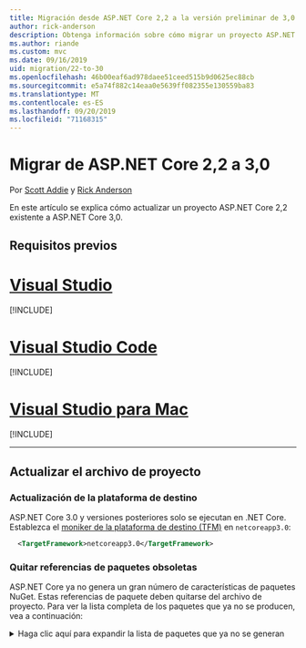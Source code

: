 ```yaml
---
title: Migración desde ASP.NET Core 2,2 a la versión preliminar de 3,0
author: rick-anderson
description: Obtenga información sobre cómo migrar un proyecto ASP.NET Core 2,2 a ASP.NET Core 3,0.
ms.author: riande
ms.custom: mvc
ms.date: 09/16/2019
uid: migration/22-to-30
ms.openlocfilehash: 46b00eaf6ad978daee51ceed515b9d0625ec88cb
ms.sourcegitcommit: e5a74f882c14eaa0e5639ff082355e130559ba83
ms.translationtype: MT
ms.contentlocale: es-ES
ms.lasthandoff: 09/20/2019
ms.locfileid: "71168315"
---
```

# <a name="migrate-from-aspnet-core-22-to-30"></a>Migrar de ASP.NET Core 2,2 a 3,0

Por [Scott Addie](https://github.com/scottaddie) y [Rick Anderson](https://twitter.com/RickAndMSFT)

En este artículo se explica cómo actualizar un proyecto ASP.NET Core 2,2 existente a ASP.NET Core 3,0.

## <a name="prerequisites"></a>Requisitos previos

# <a name="visual-studiotabvisual-studio"></a>[Visual Studio](#tab/visual-studio)

[!INCLUDE[](~/includes/net-core-prereqs-vs-3.0.md)]

# <a name="visual-studio-codetabvisual-studio-code"></a>[Visual Studio Code](#tab/visual-studio-code)

[!INCLUDE[](~/includes/net-core-prereqs-vsc-3.0.md)]

# <a name="visual-studio-for-mactabvisual-studio-mac"></a>[Visual Studio para Mac](#tab/visual-studio-mac)

[!INCLUDE[](~/includes/net-core-prereqs-mac-3.0.md)]

---

## <a name="update-the-project-file"></a>Actualizar el archivo de proyecto

### <a name="update-the-target-framework"></a>Actualización de la plataforma de destino

ASP.NET Core 3.0 y versiones posteriores solo se ejecutan en .NET Core. Establezca el [moniker de la plataforma de destino (TFM)](/dotnet/standard/frameworks) en `netcoreapp3.0`:

```xml
  <TargetFramework>netcoreapp3.0</TargetFramework>
```

### <a name="remove-obsolete-package-references"></a>Quitar referencias de paquetes obsoletas

ASP.NET Core ya no genera un gran número de características de paquetes NuGet. Estas referencias de paquete deben quitarse del archivo de proyecto. Para ver la lista completa de los paquetes que ya no se producen, vea a continuación:

<details>
    <summary>Haga clic aquí para expandir la lista de paquetes que ya no se generan</summary>

    * Microsoft.AspNetCore
    * Microsoft.AspNetCore.All
    * Microsoft.AspNetCore.App
    * Microsoft. AspNetCore. antifalsificación
    * Microsoft. AspNetCore. Authentication
    * Microsoft. AspNetCore. Authentication. Abstractions
    * Microsoft. AspNetCore. Authentication. cookies
    * Microsoft. AspNetCore. Authentication. Core
    * Microsoft. AspNetCore. Authentication. JwtBearer
    * Microsoft. AspNetCore. Authentication. OAuth
    * Microsoft. AspNetCore. Authentication. OpenIdConnect
    * Microsoft. AspNetCore. Authorization
    * Microsoft. AspNetCore. Authorization. Policy
    * Microsoft. AspNetCore. CookiePolicy
    * Microsoft. AspNetCore. CORS
    * Microsoft. AspNetCore. Cryptography. Internal
    * Microsoft. AspNetCore. Cryptography. derivación
    * Microsoft.AspNetCore.DataProtection
    * Microsoft. AspNetCore. desprotecciones. abstracciones
    * Microsoft. AspNetCore. bioprotection. Extensions
    * Microsoft. AspNetCore. Diagnostics
    * Microsoft. AspNetCore. Diagnostics. HealthChecks
    * Microsoft.AspNetCore.HostFiltering
    * Microsoft.AspNetCore.Hosting
    * Microsoft. AspNetCore. Hosting. abstracciones
    * Microsoft. AspNetCore. Hosting. Server. Abstractions
    * Microsoft. AspNetCore. http
    * Microsoft. AspNetCore. http. abstracciones
    * Microsoft. AspNetCore. http. Connections
    * Microsoft. AspNetCore. http. Extensions
    * Microsoft. AspNetCore. http. Features
    * Microsoft. AspNetCore. HttpOverrides
    * Microsoft. AspNetCore. HttpsPolicy
    * Microsoft. AspNetCore. Identity
    * Microsoft. AspNetCore. Localization
    * Microsoft. AspNetCore. Localization. Routing
    * Microsoft. AspNetCore. MiddlewareAnalysis
    * Microsoft.AspNetCore.Mvc
    * Microsoft. AspNetCore. Mvc. Abstractions
    * Microsoft. AspNetCore. Mvc. analizadores
    * Microsoft. AspNetCore. Mvc. ApiExplorer
    * Microsoft. AspNetCore. Mvc. API. analizadores
    * Microsoft. AspNetCore. Mvc. Core
    * Microsoft. AspNetCore. Mvc. CORS
    * Microsoft. AspNetCore. Mvc. DataAnnotations
    * Microsoft. AspNetCore. Mvc. Formatters. JSON
    * Microsoft. AspNetCore. Mvc. Formatters. XML
    * Microsoft. AspNetCore. Mvc. Localization
    * Microsoft.AspNetCore.Mvc.Razor
    * Microsoft. AspNetCore. Mvc. Razor. Extensions
    * Microsoft. AspNetCore. Mvc. Razor. ViewCompilation
    * Microsoft. AspNetCore. Mvc. RazorPages
    * Microsoft. AspNetCore. Mvc. TagHelpers
    * Microsoft. AspNetCore. Mvc. ViewFeatures
    * Microsoft. AspNetCore. Razor
    * Microsoft. AspNetCore. Razor. Runtime
    * Microsoft. AspNetCore. Razor. Design
    * Microsoft. AspNetCore. ResponseCaching
    * Microsoft. AspNetCore. ResponseCaching. Abstractions
    * Microsoft. AspNetCore. ResponseCompression
    * Microsoft. AspNetCore. Rewrite
    * Microsoft.AspNetCore.Routing
    * Microsoft. AspNetCore. Routing. abstracciones
    * Microsoft. AspNetCore. Server. de HttpS
    * Microsoft. AspNetCore. Server. IIS
    * Microsoft. AspNetCore. Server. IISIntegration
    * Microsoft. AspNetCore. Server. Kestrel
    * Microsoft. AspNetCore. Server. Kestrel. Core
    * Microsoft. AspNetCore. Server. Kestrel. https
    * Microsoft. AspNetCore. Server. Kestrel. Transport. Abstractions
    * Microsoft. AspNetCore. Server. Kestrel. Transport. Sockets
    * Microsoft. AspNetCore. Session
    * Microsoft. AspNetCore. Signalr
    * Microsoft. AspNetCore. Signalr. Core
    * Microsoft.AspNetCore.StaticFiles
    * Microsoft. AspNetCore. WebSockets
    * Microsoft. AspNetCore. webutilities
    * Microsoft.Net. http. Headers</details>

### <a name="framework-reference"></a>Referencia de Framework

Las características de ASP.net Core que estaban disponibles a través de uno de los paquetes enumerados anteriormente están disponibles `Microsoft.AspNetCore.App` como parte del marco de trabajo compartido.  El *marco de trabajo compartido* es el conjunto de ensamblados (archivos *. dll* ) que se instalan en el equipo e incluye un componente de tiempo de ejecución y un paquete de destino. Para más información, consulte este artículo sobre el [marco de trabajo compartido](https://natemcmaster.com/blog/2018/08/29/netcore-primitives-2/).


* Los proyectos que tienen `Microsoft.NET.Sdk.Web` como destino el SDK implícitamente hacen referencia al `Microsoft.AspNetCore.App` marco.

No se requieren referencias adicionales para estos proyectos:

```xml
<Project SDK="Microsoft.NET.Sdk.Web">
  <PropertyGroup>
    <TargetFramework>netcoreapp3.0</TargetFramework>
  </PropertyGroup>
    ...
</Project>
```

* Los proyectos que `Microsoft.NET.Sdk` tienen `Microsoft.NET.Sdk.Razor` como destino o SDK deben agregar `FrameworkReference` explícitamente a `Microsoft.AspNetCore.App`:

```xml
<Project SDK="Microsoft.NET.Sdk.Razor">
  <PropertyGroup>
    <TargetFramework>netcoreapp3.0</TargetFramework>
  </PropertyGroup>

  <ItemGroup>
    <FrameworkReference Include="Microsoft.AspNetCore.App" />
  </ItemGroup>
    ...
</Project>
```

### <a name="add-package-references-for-removed-assemblies"></a>Agregar referencias de paquete para los ensamblados quitados

ASP.net Core 3,0 quita algunos ensamblados que anteriormente formaban parte `Microsoft.AspNetCore.App` de la referencia de paquete. Para seguir usando las características proporcionadas por estos ensamblados, haga referencia a las versiones 3,0 de los paquetes correspondientes:

* Entity Framework Core: vea https://docs.microsoft.com/ef/core/providers/index para obtener más información sobre cómo hacer referencia al paquete específico del proveedor de bases de datos.

* La compatibilidad con la interfaz de usuario de identidad para la [interfaz de usuario de identidad](xref:security/authentication/identity) se puede Agregar haciendo referencia al paquete [Microsoft. AspNetCore. Identity. UI](https://www.nuget.org/packages/Microsoft.AspNetCore.Identity.UI) .

* Servicios de SPA
    * [Microsoft. AspNetCore. SpaServices](https://www.nuget.org/packages/Microsoft.AspNetCore.SpaServices)
    * [Microsoft. AspNetCore. SpaServices. Extensions](https://www.nuget.org/packages/Microsoft.AspNetCore.SpaServices.Extensions)

* Autenticación: la compatibilidad con flujos de autenticación de terceros está disponible como paquetes NuGet:

    * [OAuth de Facebook](https://www.nuget.org/packages/Microsoft.AspNetCore.Authentication.Facebook)
    * [OAuth de Google](https://www.nuget.org/packages/Microsoft.AspNetCore.Authentication.Google)
    * [Token de portador de OpenID Connect](https://www.nuget.org/packages/Microsoft.AspNetCore.Authentication.JwtBearer)
    * [Autenticación de la cuenta Microsoft](https://www.nuget.org/packages/Microsoft.AspNetCore.Authentication.MicrosoftAccount)
    * [Autenticación de OpenID Connect](https://www.nuget.org/packages/Microsoft.AspNetCore.Authentication.OpenIdConnect)
    * [OAuth de Twitter](https://www.nuget.org/packages/Microsoft.AspNetCore.Authentication.Twitter)
    * [Autenticación de WsFederation](https://www.nuget.org/packages/Microsoft.AspNetCore.Authentication.WsFederation)

* Compatibilidad con la negociación de contenido `System.Net.HttpClient` y el formato para: el paquete NuGet [Microsoft. Aspnet. WebApi. Client](https://www.nuget.org/packages/Microsoft.AspNet.WebApi.Client/) proporciona `System.Net.HttpClient` una extensibilidad útil `ReadAsAsync`para `PostJsonAsync` con las API como, etc.

### <a name="analyzer-support"></a>Compatibilidad con analizador

* Los proyectos que `Microsoft.NET.Sdk.Web` tienen como destino los analizadores de referencia implícita anteriormente se incluyen como parte del paquete [Microsoft. AspNetCore. Mvc. analizadores](https://www.nuget.org/packages/Microsoft.AspNetCore.Mvc.Analyzers/) . No se requieren referencias adicionales para habilitarlas.

* Si su aplicación usa [analizadores de API](xref:web-api/advanced/analyzers) previamente enviados mediante el paquete [Microsoft. AspNetCore. Mvc. API. analizadores](https://www.nuget.org/packages/Microsoft.AspNetCore.Mvc.Api.Analyzers/) , edite el archivo de proyecto para que haga referencia a los analizadores que se incluyen como parte del SDK Web de .net Core:

```xml
<Project SDK="Microsoft.NET.Sdk.Web">
  <PropertyGroup>
    <TargetFramework>netcoreapp3.0</TargetFramework>
    <IncludeOpenAPIAnalyzers>true</IncludeOpenAPIAnalyzers>
  </PropertyGroup>

  ...
</Project>
```

### <a name="razor-class-library"></a>Biblioteca de clases de Razor

Los proyectos de biblioteca de clases de Razor que proporcionan los componentes de `RazorLangVersion` interfaz de usuario para MVC deben establecer la propiedad en el archivo de proyecto.

```xml
<PropertyGroup>
  <RazorLangVersion>3.0</RazorLangVersion>
</PropertyGroup>
```

### <a name="in-process-hosting-model"></a>Modelo de hospedaje en proceso

* Los proyectos tienen como valor predeterminado el [modelo de hospedaje en proceso](xref:host-and-deploy/aspnet-core-module#in-process-hosting-model) en ASP.net Core 3,0 o posterior. Opcionalmente, puede quitar la `<AspNetCoreHostingModel>` propiedad en el archivo de proyecto si su valor `InProcess`es.

## <a name="kestrel"></a>Kestrel

### <a name="configuration"></a>Configuración

Migrar la configuración de Kestrel al generador de hosts `ConfigureWebHostDefaults` web proporcionado por (*Program.CS*):

```csharp
public static IHostBuilder CreateHostBuilder(string[] args) =>
    Host.CreateDefaultBuilder(args)
        .ConfigureWebHostDefaults(webBuilder =>
        {
            webBuilder.ConfigureKestrel(serverOptions =>
            {
                // Set properties and call methods on options
            })
            .UseStartup<Startup>();
        });
```

Si la aplicación crea el host manualmente con `HostBuilder`, llame `UseKestrel` a en el generador de host `ConfigureWebHostDefaults`Web en:

```csharp
public static void Main(string[] args)
{
    var host = new HostBuilder()
        .UseContentRoot(Directory.GetCurrentDirectory())
        .ConfigureWebHostDefaults(webBuilder =>
        {
            webBuilder.UseKestrel(serverOptions =>
            {
                // Set properties and call methods on options
            })
            .UseIISIntegration()
            .UseStartup<Startup>();
        })
        .Build();

    host.Run();
}
```

### <a name="connection-middleware-replaces-connection-adapters"></a>El middleware de conexión reemplaza los adaptadores de conexión

Los adaptadores de conexión<xref:Microsoft.AspNetCore.Server.Kestrel.Core.Adapter.Internal.IConnectionAdapter>() se han quitado de Kestrel. Reemplace los adaptadores de conexión por el middleware de conexión. El middleware de conexión es similar al middleware HTTP en la canalización de ASP.NET Core, pero para las conexiones de nivel inferior. HTTPS y registro de conexiones:

* Se han pasado de los adaptadores de conexión al middleware de conexión.
* Estos métodos de extensión funcionan como en versiones anteriores de ASP.NET Core. 

Para obtener más información, consulte [el ejemplo de TlsFilterConnectionHandler en la sección ListenOptions. Protocols del artículo Kestrel](/aspnet/core/fundamentals/servers/kestrel?view=aspnetcore-3.0#listenoptionsprotocols).

### <a name="transport-abstractions-moved-and-made-public"></a>Abstracciones de transporte que se movieron y hicieron públicas

La capa de transporte Kestrel se ha expuesto como una interfaz pública `Connections.Abstractions`en. Como parte de estas actualizaciones:

* `Microsoft.AspNetCore.Server.Kestrel.Transport.Abstractions`y se han quitado los tipos asociados.
* <xref:Microsoft.AspNetCore.Server.Kestrel.KestrelServerOptions.NoDelay>se ha pasado <xref:Microsoft.AspNetCore.Server.Kestrel.Core.ListenOptions> de a las opciones de transporte.
* <xref:Microsoft.AspNetCore.Server.Kestrel.Transport.Abstractions.Internal.SchedulingMode>se ha quitado de <xref:Microsoft.AspNetCore.Server.Kestrel.KestrelServerOptions>.

Para obtener más información, consulte los siguientes recursos de GitHub:

* [Abstracciones de redes cliente/servidor (#10308 ASPNET/AspNetCore)](https://github.com/aspnet/AspNetCore/issues/10308)
* [Implementar una nueva abstracción de escucha de cimientos y volver a Kestrel en la parte superior (ASPNET/AspNetCore #10321)](https://github.com/aspnet/AspNetCore/pull/10321)

### <a name="kestrel-request-trailer-headers"></a>Kestrel encabezados de finalizador de solicitud

En el caso de las aplicaciones destinadas a versiones anteriores de ASP.NET Core:

* Kestrel agrega encabezados de finalizador fragmentados de HTTP/1.1 a la colección de encabezados de solicitud.
* Los finalizadores están disponibles después de leer el cuerpo de la solicitud hasta el final.

Esto provoca algunos problemas sobre la ambigüedad entre encabezados y finalizadores, por lo que los finalizadores se han desplazado`RequestTrailerExtensions`a una nueva colección () en 3,0.

Los finalizadores de solicitudes HTTP/2 son:

* No disponible en ASP.NET Core 2,2.
* Disponible en 3,0 como `RequestTrailerExtensions`.

Hay nuevos métodos de extensión de solicitud para tener acceso a estos finalizadores. Al igual que con HTTP/1.1, los finalizadores están disponibles después de leer el cuerpo de la solicitud hasta el final.

Para la versión 3,0, están disponibles `RequestTrailerExtensions` los siguientes métodos:

* `GetDeclaredTrailers`Obtiene el encabezado `Trailer` de solicitud que muestra los finalizadores que se esperan después del cuerpo. &ndash;
* `SupportsTrailers`&ndash; Indica si la solicitud admite encabezados de finalizador de recepción.
* `CheckTrailersAvailable`&ndash; Comprueba si la solicitud admite finalizadores y si está disponible para su lectura. En esta comprobación no se da por hecho que hay finalizadores para leer. Es posible que no haya finalizaciones de lectura `true` aunque este método devuelva un resultado.
* `GetTrailer`&ndash; Obtiene el encabezado final solicitado de la respuesta. Compruebe `SupportsTrailers` antes de `GetTrailer`llamar a, <xref:System.NotSupportedException> o puede producirse si la solicitud no admite encabezados finales.

Para obtener más información, consulte [colocar finalizadores de solicitudes en una colección independiente (ASPNET/AspNetCore #10410)](https://github.com/aspnet/AspNetCore/pull/10410).

### <a name="allowsynchronousio-disabled"></a>AllowSynchronousIO deshabilitado

`AllowSynchronousIO`habilita o deshabilita las API de e/s sincrónicas `HttpReqeuest.Body.Read`, `Stream.Flush`como, `HttpResponse.Body.Write`y. Estas API son un origen de colapso de subprocesos que conduce a bloqueos de la aplicación. En 3,0, `AllowSynchronousIO` está deshabilitado de forma predeterminada. Para obtener más información, consulte [la sección de e/s sincrónica en el artículo de Kestrel](/aspnet/core/fundamentals/servers/kestrel?view=aspnetcore-3.0#synchronous-io).

Además de habilitar `AllowSynchronousIO` con `ConfigureKestrel`las opciones de, la e/s sincrónica también puede invalidarse por solicitud como una mitigación temporal:

```csharp
var syncIOFeature = HttpContext.Features.Get<IHttpBodyControlFeature>();

if (syncIOFeature != null)
{
    syncIOFeature.AllowSynchronousIO = true;
}
```

Si tiene problemas con <xref:System.IO.TextWriter> las implementaciones u otras secuencias que llaman a las API sincrónicas en [Dispose](/dotnet/standard/garbage-collection/implementing-dispose), llame a la nueva <xref:System.IO.Stream.DisposeAsync*> API en su lugar.

Para obtener más información, vea [[anuncio] AllowSynchronousIO deshabilitado en todos los servidores (ASPNET/AspNetCore #7644)](https://github.com/aspnet/AspNetCore/issues/7644).

### <a name="microsoftaspnetcoreserverkestrelhttps-assembly-removed"></a>Se quitó el ensamblado Microsoft. AspNetCore. Server. Kestrel. https

En ASP.NET Core 2,1, el contenido de *Microsoft. AspNetCore. Server. Kestrel. https. dll* se ha migrado a *Microsoft. AspNetCore. Server. Kestrel. Core. dll*. Se trata de una actualización no interrumpida `TypeForwardedTo` mediante atributos. En 3,0, se han quitado el ensamblado *Microsoft. AspNetCore. Server. Kestrel. https. dll* vacío (y el paquete NuGet).

Las bibliotecas que hacen referencia a [Microsoft. AspNetCore. Server. Kestrel. https](https://www.nuget.org/packages/Microsoft.AspNetCore.Server.Kestrel.Https) deben actualizar las dependencias ASP.NET Core a 2,1 o posterior.

Las aplicaciones y bibliotecas que tienen como destino ASP.NET Core 2,1 o posterior deben quitar las referencias directas al paquete [Microsoft. AspNetCore. Server. Kestrel. https](https://www.nuget.org/packages/Microsoft.AspNetCore.Server.Kestrel.Https) .

## <a name="jsonnet-support"></a>Compatibilidad con Json.NET

Como parte del trabajo para [mejorar la ASP.net Core marco compartido](https://blogs.msdn.microsoft.com/webdev/2018/10/29/a-first-look-at-changes-coming-in-asp-net-core-3-0/), se ha quitado [Json.NET](https://www.newtonsoft.com/json/help/html/Introduction.htm) de la ASP.net Core marco compartido. Es posible que la aplicación requiera esta referencia `Newtonsoft.Json`si usa una característica específica de, como JsonPatch o convertidores, o si [da formato](xref:web-api/advanced/formatting) `Newtonsoft.Json`a tipos específicos de.

Para usar Json.NET en un proyecto de Signalr ASP.NET Core 3,0, consulte [cambiar a Newtonsoft. JSON](#switch-to-newtonsoftjson) en este documento.

Para usar Json.NET en un proyecto ASP.NET Core 3,0:

* Agregue una referencia de paquete a [Microsoft.AspNetCore.Mvc.NewtonsoftJson](https://nuget.org/packages/Microsoft.AspNetCore.Mvc.NewtonsoftJson).
* Actualización `Startup.ConfigureServices` que se `AddNewtonsoftJson`va a llamar.

  ```csharp
  services.AddMvc()
      .AddNewtonsoftJson();
  ```

  `AddNewtonsoftJson`es compatible con los nuevos métodos de registro del servicio MVC:

  * `AddRazorPages`
  * `AddControllersWithViews`
  * `AddControllers`

  ```csharp
  services.AddControllers()
      .AddNewtonsoftJson();
  ```

  La configuración de Json.NET se puede establecer en la `AddNewtonsoftJson`llamada a:

  ```csharp
  services.AddMvc()
      .AddNewtonsoftJson(options =>
             options.SerializerSettings.ContractResolver =
                new CamelCasePropertyNamesContractResolver());
  ```

## <a name="mvc-service-registration"></a>Registro del servicio MVC

ASP.NET Core 3,0 agrega nuevas opciones para registrar escenarios MVC en `Startup.ConfigureServices`.

Hay disponibles tres nuevos métodos de extensión de nivel superior relacionados con `IServiceCollection` los escenarios MVC en. Las plantillas usan estos nuevos métodos en lugar `UseMvc`de. Sin embargo `AddMvc` , continúa comportándose como tiene en versiones anteriores.

En el ejemplo siguiente se agrega compatibilidad con controladores y características relacionadas con la API, pero no vistas o páginas. La plantilla de API usa este código:

```csharp
public void ConfigureServices(IServiceCollection services)
{
    services.AddControllers();
}
```

En el ejemplo siguiente se agrega compatibilidad con controladores, características relacionadas con la API y vistas, pero no páginas. La plantilla aplicación web (MVC) utiliza este código:

```csharp
public void ConfigureServices(IServiceCollection services)
{
    services.AddControllersWithViews();
}
```

En el ejemplo siguiente se agrega compatibilidad con Razor Pages y compatibilidad mínima con el controlador. La plantilla de aplicación Web usa este código:

```csharp
public void ConfigureServices(IServiceCollection services)
{
    services.AddRazorPages();
}
```

También se pueden combinar los nuevos métodos. El ejemplo siguiente es equivalente a llamar `AddMvc` a en ASP.net Core 2,2:

```csharp
public void ConfigureServices(IServiceCollection services)
{
    services.AddControllersWithViews();
    services.AddRazorPages();
}
```

## <a name="routing-startup-code"></a>Código de inicio de enrutamiento

Si una aplicación llama `UseMvc` a `UseSignalR`o, migre la aplicación al [enrutamiento del punto de conexión](xref:fundamentals/routing) , si es posible. Para mejorar la compatibilidad del enrutamiento de puntos de conexión con versiones anteriores de MVC, hemos revertido algunos de los cambios en la generación de direcciones URL introducidos en ASP.NET Core 2,2. Si experimenta problemas al usar el enrutamiento de puntos de conexión en 2,2, espere mejoras en ASP.NET Core 3,0 con las siguientes excepciones:

* Si la aplicación implementa `IRouter` o hereda de `Route`, puede que desee evitar la migración en este momento. Proporcione comentarios en el [plan para migrar las implementaciones basadas en IRouter al enrutamiento del punto de conexión](https://github.com/aspnet/AspNetCore/issues/4221).

* Si la aplicación accede directamente a `RouteData.Routers` MVC, puede que desee evitar la migración en este momento. Proporcione comentarios en la [Guía de migración para el uso de RouteData. enrutadores](https://github.com/aspnet/AspNetCore/issues/9148).

El enrutamiento de puntos de conexión admite la misma sintaxis de patrón de ruta y `IRouter`características de creación de patrones de ruta que. El enrutamiento del `IRouteConstraint`extremo admite. El enrutamiento del `[Route]`punto `[HttpGet]`de conexión admite, y los demás atributos de enrutamiento de MVC.

Para la mayoría de las `Startup` aplicaciones, solo requiere cambios.

### <a name="migrate-startupconfigure"></a>Migrar startup. Configure

Consejos generales:

* Agregar `UseRouting`.
* Si la aplicación llama `UseStaticFiles`a, `UseStaticFiles` Coloque **antes** `UseRouting`de.
* Si la aplicación usa características de autenticación y autorización como `AuthorizePage` o `[Authorize]`, coloque la llamada a `UseAuthentication` y `UseAuthorization` **después** `UseRouting` de (y **después** `UseCors` de usar el middleware de CORS).
* Reemplace `UseMvc` o `UseSignalR` por .`UseEndpoints`
* Si la aplicación usa escenarios de [CORS](xref:security/cors) , como `[EnableCors]`, coloque la llamada a `UseCors` antes de cualquier otro middleware que use CORS (por ejemplo, `UseCors` Coloque `UseAuthentication`antes `UseAuthorization`, y `UseEndpoints`).
* Reemplace `IHostingEnvironment` `using` <xref:Microsoft.Extensions.Hosting?displayProperty=fullName> por `IWebHostEnvironment` y agregue una instrucción para el espacio de nombres.
* Reemplazar `IApplicationLifetime` por <xref:Microsoft.Extensions.Hosting.IHostApplicationLifetime> (<xref:Microsoft.Extensions.Hosting?displayProperty=fullName> espacio de nombres).
* Reemplazar `EnvironmentName` por <xref:Microsoft.Extensions.Hosting.Environments> (<xref:Microsoft.Extensions.Hosting?displayProperty=fullName> espacio de nombres).

El código siguiente es un ejemplo de `Startup.Configure` en una aplicación típica ASP.net Core 2,2:

```csharp
public void Configure(IApplicationBuilder app)
{
    ...

    app.UseStaticFiles();

    app.UseAuthentication();

    app.UseSignalR(hubs =>
    {
        hubs.MapHub<ChatHub>("/chat");
    });

    app.UseMvc(routes =>
    {
        routes.MapRoute("default", "{controller=Home}/{action=Index}/{id?}");
    });
}
```

Después de actualizar el `Startup.Configure` código anterior:

```csharp
public void Configure(IApplicationBuilder app)
{
    ...

    app.UseStaticFiles();

    app.UseRouting();

    app.UseCors();

    app.UseAuthentication();
    app.UseAuthorization();

    app.UseEndpoints(endpoints =>
    {
        endpoints.MapHub<ChatHub>("/chat");
        endpoints.MapControllerRoute("default", "{controller=Home}/{action=Index}/{id?}");
    });
}
```

> [!WARNING]
> Para la mayoría de las aplicaciones `UseAuthentication`, `UseAuthorization`las llamadas `UseCors` a, y deben aparecer entre `UseRouting` las `UseEndpoints` llamadas a y para ser efectivas.
### <a name="health-checks"></a>Comprobaciones de estado

Las comprobaciones de estado usan el enrutamiento del punto de conexión con el host genérico. En `Startup.Configure`, llame a `MapHealthChecks` en el generador de puntos de conexiones con la dirección URL del punto de conexión o la ruta de acceso relativa:

```csharp
app.UseEndpoints(endpoints =>
{
    endpoints.MapHealthChecks("/health");
});
```

Los extremos de las comprobaciones de estado pueden:

* Especifique uno o más hosts o puertos permitidos.
* Requerir autorización.
* Requerir CORS.

Para obtener más información, consulta <xref:host-and-deploy/health-checks>.

### <a name="security-middleware-guidance"></a>Guía de middleware de seguridad

La compatibilidad con la autorización y CORS está unificada en torno al enfoque de [middleware](xref:fundamentals/middleware/index) . Esto permite el uso del mismo middleware y la misma funcionalidad en estos escenarios. En esta versión se proporciona un middleware de autorización actualizado, y el middleware CORS se ha mejorado para que pueda comprender los atributos usados por los controladores MVC.

#### <a name="cors"></a>CORS

Anteriormente, CORS podía ser difícil de configurar. El middleware se proporcionó para su uso en algunos casos de uso, pero los filtros de MVC debían usarse **sin** el middleware en otros casos de uso. Con ASP.NET Core 3,0, se recomienda que todas las aplicaciones que requieren CORS usen el middleware de CORS en tándem con el enrutamiento de puntos de conexión. `UseCors`se puede proporcionar con una directiva predeterminada, `[EnableCors]` y los atributos y `[DisableCors]` se pueden usar para invalidar la directiva predeterminada cuando sea necesario.

En el ejemplo siguiente:

* CORS está habilitado para todos los puntos de `default` conexión con la Directiva con nombre.
* La `MyController` clase deshabilita CORS con el `[DisableCors]` atributo.

```csharp
public void Configure(IApplicationBuilder app)
{
    ...

    app.UseRouting();

    app.UseCors("default");

    app.UseEndpoints(endpoints =>
    {
        endpoints.MapDefaultControllerRoute();
    });
}

[DisableCors]
public class MyController : ControllerBase
{
    ...
}
```

#### <a name="authorization"></a>Autorización

En versiones anteriores de ASP.net Core, se proporcionaba compatibilidad con la `[Authorize]` autorización mediante el atributo. El middleware de autorización no estaba disponible. En ASP.NET Core 3,0, se requiere middleware de autorización. Se recomienda colocar el middleware de autorización de`UseAuthorization`ASP.net Core () `UseAuthentication`inmediatamente después de. El middleware de autorización también puede configurarse con una directiva predeterminada, que se puede invalidar.

En ASP.net Core 3,0 o posterior, `UseAuthorization` se llama a `Startup.Configure`en, y lo `HomeController` siguiente requiere un usuario con sesión iniciada:

```csharp
public void Configure(IApplicationBuilder app)
{
    ...

    app.UseRouting();

    app.UseAuthentication();
    app.UseAuthorization();

    app.UseEndpoints(endpoints =>
    {
        endpoints.MapDefaultControllerRoute();
    });
}

public class HomeController : ControllerBase
{
    [Authorize]
    public IActionResult BuyWidgets()
    {
        ...
    }
}
```

Si la aplicación usa `AuthorizeFilter` como filtro global en MVC, se recomienda refactorizar el código para proporcionar una directiva en la llamada a. `AddAuthorization`

`DefaultPolicy` Se configura inicialmente para requerir autenticación, por lo que no se requiere ninguna configuración adicional. En el ejemplo siguiente, los puntos de conexión de MVC `RequireAuthorization` se marcan como para que todas las solicitudes se `DefaultPolicy`deben autorizar en función de. Sin embargo, `HomeController` permite el acceso sin que el usuario inicie sesión en la `[AllowAnonymous]`aplicación debido a:

```csharp
public void Configure(IApplicationBuilder app)
{
    ...

    app.UseRouting();

    app.UseAuthentication();
    app.UseAuthorization();

    app.UseEndpoints(endpoints =>
    {
        endpoints.MapDefaultControllerRoute().RequireAuthorization();
    });
}

[AllowAnonymous]
public class HomeController : ControllerBase
{
    ...
}
```

También se pueden personalizar las directivas. Basándose en el ejemplo anterior, `DefaultPolicy` se configura para requerir autenticación y un ámbito específico:

```csharp
public void ConfigureServices(IServiceCollection services)
{
    ...

    services.AddAuthorization(options =>
    {
        options.DefaultPolicy = new AuthorizationPolicyBuilder()
          .RequireAuthenticatedUser()
          .RequireScope("MyScope")
          .Build();
    });
}

public void Configure(IApplicationBuilder app)
{
    ...

    app.UseRouting();

    app.UseAuthentication();
    app.UseAuthorization();

    app.UseEndpoints(endpoints =>
    {
        endpoints.MapDefaultControllerRoute().RequireAuthorization();
    });
}

[AllowAnonymous]
public class HomeController : ControllerBase
{
    ...
}
```

Como alternativa, se pueden configurar todos los puntos de conexión para requerir `[Authorize]` la `RequireAuthorization` autorización sin o `FallbackPolicy`mediante la configuración de. `FallbackPolicy` Es diferente `DefaultPolicy`de. Se desencadena con `[Authorize]` `FallbackPolicy` o `RequireAuthorization`, mientras que se desencadena cuando no se establece ninguna otra directiva. `DefaultPolicy` `FallbackPolicy`está configurado inicialmente para permitir solicitudes sin autorización.

El ejemplo siguiente es el mismo que el anterior `DefaultPolicy` , pero `FallbackPolicy` usa para requerir siempre la autenticación en todos los extremos excepto cuando `[AllowAnonymous]` se especifica:

```csharp
public void ConfigureServices(IServiceCollection services)
{
    ...

    services.AddAuthorization(options =>
    {
        options.FallbackPolicy = new AuthorizationPolicyBuilder()
          .RequireAuthenticatedUser()
          .RequireScope("MyScope")
          .Build();
    });
}

public void Configure(IApplicationBuilder app)
{
    ...

    app.UseRouting();

    app.UseAuthentication();
    app.UseAuthorization();

    app.UseEndpoints(endpoints =>
    {
        endpoints.MapDefaultControllerRoute();
    });
}

[AllowAnonymous]
public class HomeController : ControllerBase
{
    ...
}
```

La autorización por middleware funciona sin el marco de trabajo que tiene un conocimiento específico de la autorización. Por ejemplo, las [comprobaciones de estado](xref:host-and-deploy/health-checks) no tienen ningún conocimiento específico de la autorización, pero las comprobaciones de estado pueden tener una directiva de autorización configurable aplicada por el middleware.

Además, cada punto de conexión puede personalizar sus requisitos de autorización. En el ejemplo siguiente, `UseAuthorization` procesa la `DefaultPolicy`autorización con, pero el `/healthz` extremo de comprobación de estado `admin` requiere un usuario:

```csharp
public void Configure(IApplicationBuilder app)
{
    ...

    app.UseRouting();

    app.UseAuthentication();
    app.UseAuthorization();

    app.UseEndpoints(endpoints =>
    {
        endpoints
            .MapHealthChecks("/healthz")
            .RequireAuthorization(new AuthorizeAttribute(){ Roles = "admin", });
    });
}
```

La protección se implementa en algunos escenarios. `UseEndpoint`el middleware produce una excepción si se omite una directiva de autorización o CORS debido a que falta un middleware. La compatibilidad con el analizador para proporcionar información adicional sobre la configuración inestable está en curso.

### <a name="signalr"></a>SignalR

La asignación de los concentradores de Signalr `UseEndpoints`ahora tiene lugar dentro de.

Asigne cada concentrador `MapHub`con. Como en versiones anteriores, cada concentrador aparece explícitamente en la lista.

En el ejemplo siguiente, se agrega compatibilidad `ChatHub` con la central signalr:

```csharp
public void Configure(IApplicationBuilder app)
{
    ...

    app.UseRouting();

    app.UseEndpoints(endpoints =>
    {
        endpoints.MapHub<ChatHub>();
    });
}
```

Existe una nueva opción para controlar los límites de tamaño de los mensajes de los clientes. Por ejemplo, en `Startup.ConfigureServices`:

```csharp
services.AddSignalR(hubOptions =>
{
    hubOptions.MaximumReceiveMessageSize = 32768;
});
```

En ASP.net Core 2,2, puede establecer el y `TransportMaxBufferSize` el que controlarían de forma eficaz el tamaño máximo de los mensajes. En ASP.NET Core 3,0, esa opción ahora solo controla el tamaño máximo antes de que se observe la presión.

### <a name="mvc-controllers"></a>Controladores MVC

La asignación de controladores ahora tiene lugar `UseEndpoints`dentro de.

Agregue `MapControllers` si la aplicación usa el enrutamiento de atributos. Dado que el enrutamiento incluye compatibilidad con muchos marcos en ASP.NET Core 3,0 o posterior, la adición de controladores de enrutamiento de atributos es participación.

Reemplace lo siguiente:

* `MapRoute`Gracias`MapControllerRoute`
* `MapAreaRoute`Gracias`MapAreaControllerRoute`

Puesto que el enrutamiento ahora incluye compatibilidad con algo más que MVC, la terminología ha cambiado para que estos métodos indiquen claramente lo que hacen. Las rutas convencionales como `MapControllerRoute` / `MapAreaControllerRoute` se aplicanenelordenenqueseagregan./ `MapDefaultControllerRoute` Coloque primero rutas más específicas (por ejemplo, las rutas de un área).

En el ejemplo siguiente:

* `MapControllers`agrega compatibilidad con los controladores de enrutamiento de atributos.
* `MapAreaControllerRoute`agrega una ruta convencional para los controladores de un área.
* `MapControllerRoute`agrega una ruta convencional para los controladores.

```csharp
public void Configure(IApplicationBuilder app)
{
    ...

    app.UseRouting();

    app.UseEndpoints(endpoints =>
    {
        endpoints.MapControllers();
        endpoints.MapAreaControllerRoute(
            "admin",
            "admin",
            "Admin/{controller=Home}/{action=Index}/{id?}");
        endpoints.MapControllerRoute(
            "default", "{controller=Home}/{action=Index}/{id?}");
    });
}
```

### <a name="razor-pages"></a>Páginas de Razor

La asignación Razor Pages ahora tiene lugar `UseEndpoints`dentro de.

Agregue `MapRazorPages` si la aplicación usa Razor pages. Dado que el enrutamiento del punto de conexión incluye compatibilidad con muchos marcos, agregar Razor Pages es ahora opcional.

En el ejemplo siguiente, `MapRazorPages` agrega compatibilidad con Razor pages:

```csharp
public void Configure(IApplicationBuilder app)
{
    ...

    app.UseRouting();

    app.UseEndpoints(endpoints =>
    {
        endpoints.MapRazorPages();
    });
}
```

### <a name="use-mvc-without-endpoint-routing"></a>Uso de MVC sin enrutamiento de punto de conexión

El uso de `UseMvc` MVC `UseMvcWithDefaultRoute` a través de o en ASP.net Core 3,0 requiere una participación `Startup.ConfigureServices`explícita dentro de. Esto es necesario porque MVC debe saber si puede confiar en la autorización y el middleware CORS durante la inicialización. Se proporciona un analizador que advierte si la aplicación intenta usar una configuración no admitida.

Si la aplicación requiere compatibilidad `IRouter` heredada, `EnableEndpointRouting` deshabilite el uso de cualquiera de `Startup.ConfigureServices`los métodos siguientes en:

```csharp
services.AddMvc(options => options.EnableEndpointRouting = false);
```

```csharp
services.AddControllers(options => options.EnableEndpointRouting = false);
```

```csharp
services.AddControllersWithViews(options => options.EnableEndpointRouting = false);

```

```csharp
services.AddRazorPages().AddMvcOptions(options => options.EnableEndpointRouting = false);
```

### <a name="health-checks"></a>Comprobaciones de estado

Las comprobaciones de estado se pueden usar como un *enrutador* con enrutamiento de punto de conexión.

Agregue `MapHealthChecks` para usar comprobaciones de estado con enrutamiento de punto de conexión. El `MapHealthChecks` método acepta argumentos similares a `UseHealthChecks`. La ventaja de usar `MapHealthChecks` over `UseHealthChecks` es la capacidad de aplicar la autorización y tener un control más preciso sobre la Directiva de coincidencia.

En el ejemplo siguiente, `MapHealthChecks` se llama a para un extremo de comprobación `/healthz`de estado en:

```csharp
public void Configure(IApplicationBuilder app)
{
    ...

    app.UseRouting();

    app.UseEndpoints(endpoints =>
    {
        endpoints.MapHealthChecks("/healthz", new HealthCheckOptions() { });
    });
}
```

## <a name="hostbuilder-replaces-webhostbuilder"></a>HostBuilder reemplaza a WebHostBuilder

Las plantillas ASP.NET Core 3,0 usan el [host genérico](xref:fundamentals/host/generic-host). Las versiones anteriores usaban el [host web](xref:fundamentals/host/web-host). En el código siguiente se muestra la clase generada `Program` de la plantilla ASP.net Core 3,0:

[!code-csharp[](22-to-30/samples/Program.cs?name=snippet)]

En el código siguiente se muestra la clase generada `Program` por la plantilla ASP.net Core 2,2:

[!code-csharp[](22-to-30/samples/Program2.2.cs?name=snippet)]

<xref:Microsoft.AspNetCore.Hosting.IWebHostBuilder>permanece en 3,0 y es el tipo del que `webBuilder` se ha detectado en el ejemplo de código anterior. <xref:Microsoft.AspNetCore.Hosting.WebHostBuilder>quedará en desuso en una versión futura y se reemplazará por `HostBuilder`.

El cambio más significativo de `WebHostBuilder` a `HostBuilder` es en la [inserción de dependencias (di)](xref:fundamentals/dependency-injection). Cuando se `HostBuilder`usa, solo se puede <xref:Microsoft.Extensions.Configuration.IConfiguration> insertar <xref:Microsoft.AspNetCore.Hosting.IHostingEnvironment> y `Startup`en el constructor de. Las `HostBuilder` restricciones de di:

* Habilite el contenedor de DI para que se compile solo una vez.
* Evita los problemas de duración de los objetos resultantes como resolver varias instancias de singleton.

## <a name="addauthorization-moved-to-a-different-assembly"></a>AddAuthorization se ha cambiado a otro ensamblado

Los métodos ASP.net Core 2,2 y `AddAuthorization` Lower de *Microsoft. AspNetCore. Authorization. dll*:

* Se ha cambiado `AddAuthorizationCore`el nombre.
* Se han migrado a *Microsoft. AspNetCore. Authorization. Policy. dll*.

Las aplicaciones que usan *Microsoft. AspNetCore. Authorization. dll* y *Microsoft. AspNetCore. Authorization. Policy. dll* no se ven afectadas.

Las aplicaciones que no usan *Microsoft. AspNetCore. Authorization. Policy. dll* deben realizar una de las siguientes acciones:

* Cambiar a con`AddAuthorizationCore`
* Agregue una referencia a *Microsoft. AspNetCore. Authorization. Policy. dll*.

Para obtener más información, vea [sobrecarga de `AddAuthorization(o =>`cambios en) en un ensamblado diferente #386](https://github.com/aspnet/Announcements/issues/386).

## <a name="signalr-code"></a>Código de signalr

El cliente de signalr JavaScript ha cambiado `@aspnet/signalr` de `@microsoft/signalr`a. Para reaccionar a este cambio, cambie las referencias en los archivos *Package. JSON* , las instrucciones require y las instrucciones de importación de ECMAScript.

### <a name="systemtextjson-is-the-default-protocol"></a>System. Text. JSON es el protocolo predeterminado

`System.Text.Json`es ahora el protocolo de concentrador predeterminado utilizado por el cliente y el servidor.

En `Startup.ConfigureServices`, llame `AddJsonProtocol` a para establecer las opciones del serializador.

**Servidor**

```csharp
services.AddSignalR(...)
        .AddJsonProtocol(options =>
        {
            options.WriteIndented = false;
        })
```

**Nº**

```csharp
new HubConnectionBuilder()
    .WithUrl("/chatHub")
    .AddJsonProtocol(options =>
    {
        options.WriteIndented = false;
    })
    .Build();
```

### <a name="switch-to-newtonsoftjson"></a>Cambiar a Newtonsoft. JSON

Si utiliza características de `Newtonsoft.Json` que no se admiten en `System.Text.Json`, puede volver a: `Newtonsoft.Json`

1. Instale el paquete NuGet [Microsoft. AspNetCore. signalr. Protocols. NewtonsoftJson](https://www.nuget.org/packages/Microsoft.AspNetCore.SignalR.Protocols.NewtonsoftJson) .
1. En el cliente, encadenar una `AddNewtonsoftJsonProtocol` llamada de método a la `HubConnectionBuilder` instancia:

    ```csharp
    new HubConnectionBuilder()
        .WithUrl("/chatHub")
        .AddNewtonsoftJsonProtocol(...)
        .Build();
    ```

1. En el servidor, encadenar una `AddNewtonsoftJsonProtocol` llamada de método a la `Startup.ConfigureServices` `AddSignalR` llamada al método en:

    ```csharp
    services.AddSignalR()
        .AddNewtonsoftJsonProtocol(...);
    ```

## <a name="opt-in-to-runtime-compilation"></a>Participar en la compilación en tiempo de ejecución

En 3,0, la compilación en tiempo de ejecución es un escenario de participación. Para habilitar la compilación en tiempo <xref:mvc/views/view-compilation#runtime-compilation>de ejecución, vea.

## <a name="migrating-libraries-via-multi-targeting"></a>Migración de bibliotecas a través de la compatibilidad con múltiples versiones

Las bibliotecas suelen necesitar admitir varias versiones de ASP.NET Core. La mayoría de las bibliotecas compiladas con versiones anteriores de ASP.NET Core deberían seguir funcionando sin problemas. Las condiciones siguientes requieren la compilación cruzada de la aplicación:

* La biblioteca se basa en una característica que tiene un [cambio de interrupción](#breaking-api-changes)binario.
* La biblioteca desea aprovechar las nuevas características de ASP.NET Core 3,0. 

Por ejemplo:

```xml
<Project SDK="Microsoft.NET.Sdk">
  <PropertyGroup>
    <TargetFrameworks>netcoreapp3.0;netstandard2.0</TargetFrameworks>
  </PropertyGroup>

  <ItemGroup Condition="'$(TargetFramework)' == 'netcoreapp3.0'">
    <FrameworkReference Include="Microsoft.AspNetCore.App" />
  </ItemGroup>

  <ItemGroup Condition="'$(TargetFramework)' == 'netstandard2.0'">
    <PackageReference Include="Microsoft.AspNetCore" Version="2.1.0" />
  </ItemGroup>
</Project>
```

Use `#ifdefs` para aclarar ASP.net Core API específicas de 3,0:

```csharp
var webRootFileProvider =
#if NETCOREAPP3_0
    GetRequiredService<IWebHostEnvironment>().WebRootFileProvider;
#else if NETSTANDARD2_0
    GetRequiredService<IHostingEnvironment>().WebRootFileProvider;
#else
#error unknown target framework
#endif
```

## <a name="breaking-api-changes"></a>Interrupción de los cambios de API

Para obtener más cambios importantes en la versión ASP.NET Core 3,0, vea el [repositorio ASPNET/anuncios](https://github.com/aspnet/Announcements/issues?page=2&q=is%3Aissue+is%3Aopen+label%3A%22Breaking+change%22+label%3A3.0.0). Para obtener un resumen de los cambios importantes de 2,2 a 3,0 en .NET Core, ASP.NET Core y Entity Framework Core, vea [cambios importantes para la migración de la versión 2,2 a la 3,0](/dotnet/core/compatibility/2.2-3.0).

## <a name="aspnet-core-30-not-currently-available-for-azure-app-service"></a>ASP.NET Core 3,0 no está disponible actualmente para Azure App Service. 

Esperamos que esté disponible pronto. Hasta que ASP.NET Core 3,0 esté disponible en Azure App Service, siga las instrucciones de [Deploy ASP.net Core versión preliminar para Azure App Service](xref:host-and-deploy/azure-apps/index#deploy-aspnet-core-preview-release-to-azure-app-service).
